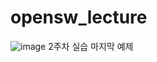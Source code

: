 # opensw_lecture
![image](https://github.com/user-attachments/assets/30f0d6f0-b29f-46e1-9a60-57719131d2c8)
  2주차 실습 마지막 예제
